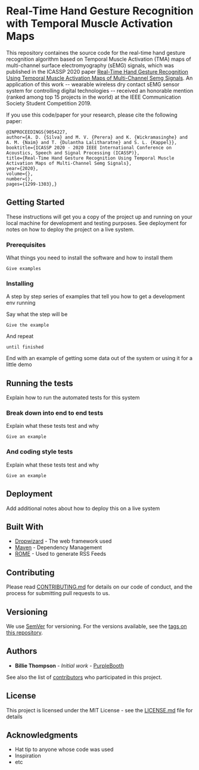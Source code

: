 # Real-Time Hand Gesture Recognition with Temporal Muscle Activation Maps



This repository containes the source code for the real-time hand gesture recognition algorithm based on Temporal Muscle Activation (TMA) maps of multi-channel surface electromyography (sEMG) signals, which was published in the ICASSP 2020 paper [Real-Time Hand Gesture Recognition Using Temporal Muscle Activation Maps of Multi-Channel Semg Signals](10.1109/ICASSP40776.2020.9054227). An application of this work -- wearable wireless dry contact sEMG sensor system for controlling digital technologies -- received an honorable mention (ranked among top 15 projects in the world) at the IEEE Communication Society Student Competition 2019.

If you use this code/paper for your research, please cite the following paper:

```
@INPROCEEDINGS{9054227,  
author={A. D. {Silva} and M. V. {Perera} and K. {Wickramasinghe} and A. M. {Naim} and T. {Dulantha Lalitharatne} and S. L. {Kappel}},  booktitle={ICASSP 2020 - 2020 IEEE International Conference on Acoustics, Speech and Signal Processing (ICASSP)},  
title={Real-Time Hand Gesture Recognition Using Temporal Muscle Activation Maps of Multi-Channel Semg Signals},   
year={2020},  
volume={},  
number={},  
pages={1299-1303},}
```


## Getting Started

These instructions will get you a copy of the project up and running on your local machine for development and testing purposes. See deployment for notes on how to deploy the project on a live system.

### Prerequisites

What things you need to install the software and how to install them

```
Give examples
```

### Installing

A step by step series of examples that tell you how to get a development env running

Say what the step will be

```
Give the example
```

And repeat

```
until finished
```

End with an example of getting some data out of the system or using it for a little demo

## Running the tests

Explain how to run the automated tests for this system

### Break down into end to end tests

Explain what these tests test and why

```
Give an example
```

### And coding style tests

Explain what these tests test and why

```
Give an example
```

## Deployment

Add additional notes about how to deploy this on a live system

## Built With

* [Dropwizard](http://www.dropwizard.io/1.0.2/docs/) - The web framework used
* [Maven](https://maven.apache.org/) - Dependency Management
* [ROME](https://rometools.github.io/rome/) - Used to generate RSS Feeds

## Contributing

Please read [CONTRIBUTING.md](https://gist.github.com/PurpleBooth/b24679402957c63ec426) for details on our code of conduct, and the process for submitting pull requests to us.

## Versioning

We use [SemVer](http://semver.org/) for versioning. For the versions available, see the [tags on this repository](https://github.com/your/project/tags). 

## Authors

* **Billie Thompson** - *Initial work* - [PurpleBooth](https://github.com/PurpleBooth)

See also the list of [contributors](https://github.com/your/project/contributors) who participated in this project.

## License

This project is licensed under the MIT License - see the [LICENSE.md](LICENSE.md) file for details

## Acknowledgments

* Hat tip to anyone whose code was used
* Inspiration
* etc
